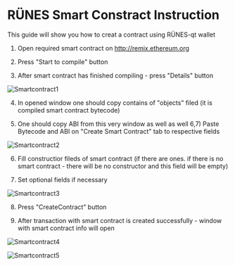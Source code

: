 RÜNES Smart Constract Instruction
================================
This guide will show you how to creat a contract using RÜNES-qt wallet

 1. Open required smart contract on http://remix.ethereum.org
 
 2. Press "Start to compile" button
 
 3. After smart contract has finished compiling - press "Details" button
 
 ![Smartcontract1](https://github.com/216k155/RÜNES/blob/master/doc/img/smartcontract1.png)
 
 4. In opened window one should copy contains of "objects" filed (it is compiled smart contract bytecode)
  
 5. One should copy ABI from this very window as well as well
     6,7) Paste Bytecode and ABI on "Create Smart Contract" tab to respective fields
  
![Smartcontract2](https://github.com/216k155/RÜNES/blob/master/doc/img/smartcontract2.png)
  
 6. Fill constructior fileds of smart contract (if there are ones. if there is no smart contract - there will be no constructor and this field will be empty)
    
 7. Set optional fields if necessary
    
 ![Smartcontract3](https://github.com/216k155/RÜNES/blob/master/doc/img/smartcontract3.png)
  
 8. Press "CreateContract" button
      
 9. After transaction with smart contract is created successfully - window with smart contract info will open
      
 ![Smartcontract4](https://github.com/216k155/RÜNES/blob/master/doc/img/smartcontract4.png)
  
 ![Smartcontract5](https://github.com/216k155/RÜNES/blob/master/doc/img/smartcontract5.png)